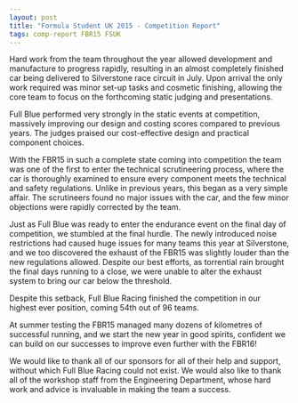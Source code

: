 ```yaml
---
layout: post
title: "Formula Student UK 2015 - Competition Report"
tags: comp-report FBR15 FSUK
---
```

Hard work from the team throughout the year allowed development and manufacture to progress 
rapidly, resulting in an almost completely finished car being delivered to Silverstone race circuit in 
July. Upon arrival the only work required was minor set-up tasks and cosmetic finishing, allowing the 
core team to focus on the forthcoming static judging and presentations.

Full Blue performed very strongly in the static events at competition, massively improving our design 
and costing scores compared to previous years. The judges praised our cost-effective design and 
practical component choices.

With the FBR15 in such a complete state coming into competition the team was one of the first to 
enter the technical scrutineering process, where the car is thoroughly examined to ensure every 
component meets the technical and safety regulations. Unlike in previous years, this began as a very 
simple affair. The scrutineers found no major issues with the car, and the few minor objections were 
rapidly corrected by the team.

Just as Full Blue was ready to enter the endurance event on the final day of competition, we 
stumbled at the final hurdle. The newly introduced noise restrictions had caused huge issues for 
many teams this year at Silverstone, and we too discovered the exhaust of the FBR15 was slightly
louder than the new regulations allowed. Despite our best efforts, as torrential rain brought the final 
days running to a close, we were unable to alter the exhaust system to bring our car below the 
threshold.

Despite this setback, Full Blue Racing finished the competition in our highest ever position, coming 
54th out of 96 teams.

At summer testing the FBR15 managed many dozens of kilometres of successful running, and we 
start the new year in good spirits, confident we can build on our successes to improve even further 
with the FBR16!

We would like to thank all of our sponsors for all of their help and support, without which Full Blue 
Racing could not exist. We would also like to thank all of the workshop staff from the Engineering 
Department, whose hard work and advice is invaluable in making the team a success. 